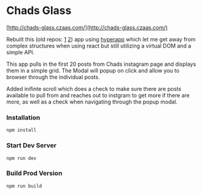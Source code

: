 # Chads Glass

[http://chads-glass.czaas.com/](http://chads-glass.czaas.com/)

Rebuilt this (old repos: [1](https://github.com/czaas/chad-www) [2](https://github.com/czaas/panacea-glass)) app using [hyperapp](https://github.com/hyperapp/hyperapp) which let me get away from complex structures when using react but still utilizing a virtual DOM and a simple API. 

This app pulls in the first 20 posts from Chads instagram page and displays them in a simple grid. The Modal will popup on click and allow you to browser through the individual posts.

Added inifinte scroll which does a check to make sure there are posts available to pull from and reaches out to instgram to get more if there are more, as well as a check when navigating through the popup modal. 

### Installation

```
npm install
```

### Start Dev Server 

```
npm run dev
```

### Build Prod Version

```
npm run build
```